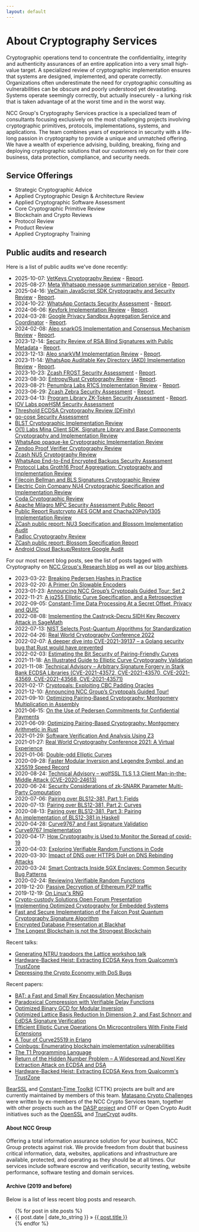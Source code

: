 ```yaml
---
layout: default
---
```


# About Cryptography Services

Cryptographic operations tend to concentrate the confidentiality, integrity and authenticity assurances of an entire application into a very small high-value target. A specialized review of cryptographic implementation ensures that systems are designed, implemented, and operate correctly. Organizations often underestimate the need for cryptographic consulting as vulnerabilities can be obscure and poorly understood yet devastating. Systems operate seemingly correctly, but actually insecurely - a lurking risk that is taken advantage of at the worst time and in the worst way.

NCC Group's Cryptography Services practice is a specialized team of consultants focusing exclusively on the most challenging projects involving cryptographic primitives, protocols, implementations, systems, and applications. The team combines years of experience in security with a life-long passion in cryptography to provide a unique and unmatched offering.  We have a wealth of experience advising, building, breaking, fixing and deploying cryptographic solutions that our customers rely on for their core business, data protection, compliance, and security needs.

## Service Offerings

* Strategic Cryptographic Advice
* Applied Cryptographic Design & Architecture Review
* Applied Cryptographic Software Assessment
* Core Cryptographic Primitive Review
* Blockchain and Crypto Reviews
* Protocol Review
* Product Review
* Applied Cryptography Training

## Public audits and research

Here is a list of public audits we've done recently:

* 2025-10-07: [VetKeys Cryptography Review](https://www.nccgroup.com/research-blog/public-report-vetkeys-cryptography-review/) - [Report](https://www.nccgroup.com/media/251hh3kn/ncc_group_dfinityusaresearch_vetkeys_report_2025-10-08_v10.pdf).
* 2025-08-27: [Meta Whatsapp message summarization service](https://www.nccgroup.com/research-blog/public-report-meta-whatsapp-message-summarization-service/) - [Report](https://www.nccgroup.com/media/ymskbe40/ncc_group_metaplatforms_whatsapp-message_summarization_report_2025-08-27_v10.pdf).
* 2025-04-16: [VeChain JavaScript SDK Cryptography and Security Review](https://www.nccgroup.com/research-blog/vechain-javascript-sdk-cryptography-and-security-review/) - [Report](https://www.nccgroup.com/media/ygclshpx/ncc_group_vechainfoundationsanmarinosrl_e020944_report_2025-04-10_v13.pdf).
* 2024-10-22: [WhatsApp Contacts Security Assessment](https://www.nccgroup.com/research-blog/public-report-whatsapp-contacts-security-assessment/) - [Report](https://www.nccgroup.com/media/3ckm2llr/ncc_group_metaplatforms_2024-10-11_v11.pdf).
* 2024-06-06: [Keyfork Implementation Review](https://www.nccgroup.com/research-blog/public-report-keyfork-implementation-review/) - [Report](https://www.nccgroup.com/media/keuozd4o/_ncc_group_distrust_keyfork_public_report_2024-06-04_v10.pdf).
* 2024-03-28: [Google Privacy Sandbox Aggregation Service and Coordinator](https://www.nccgroup.com/research-blog/public-report-google-privacy-sandbox-aggregation-service-and-coordinator/) - [Report](https://www.nccgroup.com/media/m3yogjsq/_ncc_group_google_privacy_sandbox_public_report_v2.pdf).
* 2024-02-08: [Aleo snarkOS Implementation and Consensus Mechanism Review](https://www.nccgroup.com/research-blog/public-report-aleo-snarkos-implementation-and-consensus-mechanism-review/) - [Report](https://www.nccgroup.com/media/adonjzt1/_ncc_group_aleosystems_e009544_snarkos_report_2024-02-06_v10.pdf).
* 2023-12-14: [Security Review of RSA Blind Signatures with Public Metadata](https://www.nccgroup.com/research-blog/public-report-security-review-of-rsa-blind-signatures-with-public-metadata/) - [Report](https://www.nccgroup.com/media/au1d1i4r/_ncc_group_google_e008730_report_2023-12-08_v11-1.pdf).
* 2023-12-13: [Aleo snarkVM Implementation Review](https://www.nccgroup.com/research-blog/public-report-aleo-snarkvm-implementation-review/) - [Report](https://www.nccgroup.com/media/3b5bsgtm/_ncc_group_aleosystems_e008901_report_2023-12-13_v10-1.pdf).
* 2023-11-14: [WhatsApp Auditable Key Directory (AKD) Implementation Review](https://www.nccgroup.com/research-blog/public-report-whatsapp-auditable-key-directory-akd-implementation-review/) - [Report](https://www.nccgroup.com/media/phzpm0qv/_ncc_group_metaplatforms_e008327_report_2023-11-14_v10.pdf).
* 2023-10-23: [Zcash FROST Security Assessment](https://www.nccgroup.com/research-blog/public-report-zcash-frost-security-assessment/) - [Report](https://www.nccgroup.com/media/m1yjijzn/_ncc_group_zcashfoundation_e008263_report_2023-10-20_v11-1.pdf).
* 2023-08-30: [Entropy/Rust Cryptography Review](https://www.nccgroup.com/research-blog/public-report-entropyrust-cryptography-review/) - [Report](https://www.nccgroup.com/media/bq2gfxb3/_ncc_group_entropycryptography_e008526_report_2023-08-25_v10.pdf).
* 2023-08-21: [Penumbra Labs R1CS Implementation Review](https://www.nccgroup.com/research-blog/public-report-penumbra-labs-r1cs-implementation-review/) - [Report](https://www.nccgroup.com/media/zo4h0apc/_ncc_group_penumbralabs_e008695_report_2023-08-18_v10.pdf).
* 2023-06-29: [Zcash Zebra Security Assessment](https://www.nccgroup.com/research-blog/public-report-zcash-zebra-security-assessment/) - [Report](https://www.nccgroup.com/media/bw3nq0vm/_ncc_group_zcashfoundation_e005955_report_2023-06-27_v10.pdf).
* 2023-04-13: [Program Library ZK-Token Security Assessment](https://www.nccgroup.com/research-blog/public-report-solana-program-library-zk-token-security-assessment/) - [Report](https://www.nccgroup.com/media/orxjqelv/_ncc_group_solanafoundation_report_2023-04-05_v12-5.pdf).
* [IOV Labs powHSM Security Assessment](https://research.nccgroup.com/2022/10/05/public-report-iov-labs-powhsm-security-assessment/)
* [Threshold ECDSA Cryptography Review (DFinity)](https://research.nccgroup.com/2022/06/15/public-report-threshold-ecdsa-cryptography-review/)
* [go-cose Security Assessment](https://research.nccgroup.com/2022/05/26/public-report-go-cose-security-assessment/)
* [BLST Cryptographic Implementation Review](https://research.nccgroup.com/2021/01/20/public-report-blst-cryptographic-implementation-review/)
* [O(1) Labs Mina Client SDK, Signature Library and Base Components Cryptography and Implementation Review](https://research.nccgroup.com/2022/02/22/public-report-o1-labs-mina-client-sdk-signature-library-and-base-components-cryptography-and-implementation-review/)
* [WhatsApp opaque-ke Cryptographic Implementation Review](https://research.nccgroup.com/2021/12/13/public-report-whatsapp-opaque-ke-cryptographic-implementation-review/)
* [Zendoo Proof Verifier Cryptography Review](https://research.nccgroup.com/2021/11/30/public-report-zendoo-proof-verifier-cryptography-review/)
* [Zcash NU5 Cryptography Review](https://research.nccgroup.com/2021/11/02/public-report-zcash-nu5-cryptography-review/)
* [WhatsApp End-to-End Encrypted Backups Security Assessment](https://research.nccgroup.com/2021/10/27/public-report-whatsapp-end-to-end-encrypted-backups-security-assessment/)
* [Protocol Labs Groth16 Proof Aggregation: Cryptography and Implementation Review](https://research.nccgroup.com/2021/06/04/public-report-protocol-labs-groth16-proof-aggregation-cryptography-and-implementation-review/)
* [Filecoin Bellman and BLS Signatures Cryptographic Review](https://research.nccgroup.com/2020/10/21/public-report-filecoin-bellman-and-bls-signatures-cryptographic-review/)
* [Electric Coin Company NU4 Cryptographic Specification and Implementation Review](https://research.nccgroup.com/2020/09/04/public-report-electric-coin-company-nu4-cryptographic-specification-and-implementation-review/)
* [Coda Cryptographic Review](https://research.nccgroup.com/2020/05/13/public-report-coda-cryptographic-review/)
* [Apache Milagro MPC Security Assessment Public Report](https://research.nccgroup.com/2020/07/20/public-report-qredo-apache-milagro-mpc-cryptographic-assessment/)
* [Public Report Rustcrypto AES GCM and Chacha20Poly1305 Implementation Review](https://research.nccgroup.com/2020/02/26/public-report-rustcrypto-aes-gcm-and-chacha20poly1305-implementation-review/)
* [ZCash public report: NU3 Specification and Blossom Implementation Audit](https://research.nccgroup.com/2020/01/27/public-report-electric-coin-company-nu3-specification-and-blossom-implementation-audit/)
* [Padloc Cryptography Review](https://www.nccgroup.com/us/our-research/padloc/)
* [ZCash public report: Blossom Specification Report](https://www.nccgroup.com/us/our-research/zcash-blossom-specification-report/)
* [Android Cloud Backup/Restore Google Audit](https://www.nccgroup.com/globalassets/our-research/us/public-reports/2018/final_public_report_ncc_group_google_encryptedbackup_2018-10-10_v1.0.pdf)

For our most recent blog posts, see the list of posts tagged with Cryptography on [NCC Group's Research blog](https://research.nccgroup.com/category/cryptography/) as well as our [blog archives](https://cryptoservices.github.io/archives/).

* 2023-03-22: [Breaking Pedersen Hashes in Practice](https://www.nccgroup.com/research-blog/breaking-pedersen-hashes-in-practice/)
* 2023-02-20: [A Primer On Slowable Encoders](https://www.nccgroup.com/research-blog/a-primer-on-slowable-encoders/)
* 2023-01-23: [Announcing NCC Group’s Cryptopals Guided Tour: Set 2](https://www.nccgroup.com/research-blog/announcing-ncc-group-s-cryptopals-guided-tour-set-2/)
* 2022-11-21: [A jq255 Elliptic Curve Specification, and a Retrospective](https://www.nccgroup.com/research-blog/a-jq255-elliptic-curve-specification-and-a-retrospective/)
* 2022-09-05: [Constant-Time Data Processing At a Secret Offset, Privacy and QUIC](https://www.nccgroup.com/research-blog/constant-time-data-processing-at-a-secret-offset-privacy-and-quic/)
* 2022-08-08: [Implementing the Castryck-Decru SIDH Key Recovery Attack in SageMath](https://www.nccgroup.com/research-blog/implementing-the-castryck-decru-sidh-key-recovery-attack-in-sagemath/)
* 2022-07-13: [NIST Selects Post-Quantum Algorithms for Standardization](https://www.nccgroup.com/research-blog/nist-selects-post-quantum-algorithms-for-standardization/)
* 2022-04-26: [Real World Cryptography Conference 2022](https://www.nccgroup.com/research-blog/real-world-cryptography-conference-2022/)
* 2022-02-07: [A deeper dive into CVE-2021-39137 – a Golang security bug that Rust would have prevented](https://www.nccgroup.com/research-blog/a-deeper-dive-into-cve-2021-39137-a-golang-security-bug-that-rust-would-have-prevented/)
* 2022-02-03: [Estimating the Bit Security of Pairing-Friendly Curves](https://www.nccgroup.com/research-blog/estimating-the-bit-security-of-pairing-friendly-curves/)
* 2021-11-18: [An Illustrated Guide to Elliptic Curve Cryptography Validation](https://www.nccgroup.com/research-blog/an-illustrated-guide-to-elliptic-curve-cryptography-validation/)
* 2021-11-08: [Technical Advisory – Arbitrary Signature Forgery in Stark Bank ECDSA Libraries (CVE-2021-43572, CVE-2021-43570, CVE-2021-43569, CVE-2021-43568, CVE-2021-43571)](https://www.nccgroup.com/research-blog/technical-advisory-arbitrary-signature-forgery-in-stark-bank-ecdsa-libraries-cve-2021-43572-cve-2021-43570-cve-2021-43569-cve-2021-43568-cve-2021-43571/)
* 2021-02-17: [Cryptopals: Exploiting CBC Padding Oracles](https://www.nccgroup.com/research-blog/cryptopals-exploiting-cbc-padding-oracles/)
* 2021-12-10: [Announcing NCC Group’s Cryptopals Guided Tour!](https://www.nccgroup.com/research-blog/announcing-ncc-group-s-cryptopals-guided-tour/)
* 2021-09-10: [Optimizing Pairing-Based Cryptography: Montgomery Multiplication in Assembly](https://www.nccgroup.com/research-blog/optimizing-pairing-based-cryptography-montgomery-multiplication-in-assembly/)
* 2021-06-15: [On the Use of Pedersen Commitments for Confidential Payments](https://www.nccgroup.com/research-blog/on-the-use-of-pedersen-commitments-for-confidential-payments/)
* 2021-06-09: [Optimizing Pairing-Based Cryptography: Montgomery Arithmetic in Rust](https://www.nccgroup.com/research-blog/optimizing-pairing-based-cryptography-montgomery-arithmetic-in-rust/)
* 2021-01-29: [Software Verification And Analysis Using Z3](https://www.nccgroup.com/research-blog/software-verification-and-analysis-using-z3/)
* 2021-01-27: [Real World Cryptography Conference 2021: A Virtual Experience](https://www.nccgroup.com/research-blog/real-world-cryptography-conference-2021-a-virtual-experience/)
* 2021-01-06: [Double-odd Elliptic Curves](https://www.nccgroup.com/research-blog/double-odd-elliptic-curves/)
* 2020-09-28: [Faster Modular Inversion and Legendre Symbol, and an X25519 Speed Record](https://www.nccgroup.com/research-blog/faster-modular-inversion-and-legendre-symbol-and-an-x25519-speed-record/)
* 2020-08-24: [Technical Advisory – wolfSSL TLS 1.3 Client Man-in-the-Middle Attack (CVE-2020-24613)](https://www.nccgroup.com/research-blog/technical-advisory-wolfssl-tls-13-client-man-in-the-middle-attack-cve-2020-24613/)
* 2020-06-24: [Security Considerations of zk-SNARK Parameter Multi-Party Computation](https://www.nccgroup.com/research-blog/security-considerations-of-zk-snark-parameter-multi-party-computation)
* 2020-07-06: [Pairing over BLS12-381, Part 1: Fields](https://www.nccgroup.com/research-blog/pairing-over-bls12-381-part-1-fields/)
* 2020-07-13: [Pairing over BLS12-381, Part 2: Curves](https://www.nccgroup.com/research-blog/pairing-over-bls12-381-part-2-curves/)
* 2020-08-13: [Pairing over BLS12-381, Part 3: Pairing](https://www.nccgroup.com/research-blog/pairing-over-bls12-381-part-3-pairing/)
* [An implementation of BLS12-381 in Haskell](https://github.com/nccgroup/pairing-bls12381)
* 2020-04-28: [Curve9767 and Fast Signature Validation](https://www.nccgroup.com/research-blog/curve9767-and-fast-signature-verification/)
* [Curve9767 Implementation](https://github.com/pornin/curve9767)
* 2020-04-17: [How Cryptography is Used to Monitor the Spread of covid-19](https://www.nccgroup.com/research-blog/how-cryptography-is-used-to-monitor-the-spread-of-covid-19/)
* 2020-04-03: [Exploring Verifiable Random Functions in Code](https://www.nccgroup.com/research-blog/exploring-verifiable-random-functions-in-code/)
* 2020-03-30: [Impact of DNS over HTTPS DoH on DNS Rebinding Attacks](https://www.nccgroup.com/research-blog/impact-of-dns-over-https-doh-on-dns-rebinding-attacks/)
* 2020-03-24: [Smart Contracts Inside SGX Enclaves: Common Security Bug Patterns](https://www.nccgroup.com/research-blog/smart-contracts-inside-sgx-enclaves-common-security-bug-patterns/)
* 2020-02-24: [Reviewing Verifiable Random Functions](https://www.nccgroup.com/research-blog/reviewing-verifiable-random-functions/)
* 2019-12-20: [Passive Decryption of Ethereum P2P traffic](https://www.nccgroup.com/research-blog/passive-decryption-of-ethereum-peer-to-peer-traffic/)
* 2019-12-19: [On Linux's RNG](https://www.nccgroup.com/research-blog/on-linux-s-random-number-generation/)
* [Crypto-custody Solutions Open Forum Presentation](https://www.meetup.com/NCCOpenForumNYC/events/265501485/)
* [Implementing Optimized Cryptography for Embedded Systems](https://www.nccgroup.com/us/about-us/newsroom-and-events/blog/2019/october/implementing-optimized-cryptography-for-embedded-systems/)
* [Fast and Secure Implementation of the Falcon Post Quantum Cryptography Signature Algorithm](https://www.nccgroup.com/us/about-us/newsroom-and-events/blog/2019/august/fast-and-secure-implementations-of-the-falcon-post-quantum-cryptography-signature-algorithm/)
* [Encrypted Database Presentation at Blackhat](https://www.blackhat.com/us-19/briefings/schedule/#breaking-encrypted-databases-generic-attacks-on-range-queries-17040)
* [The Longest Blockchain is not the Strongest Blockchain](https://www.nccgroup.com/us/about-us/newsroom-and-events/blog/2019/june/the-longest-blockchain-is-not-the-strongest-blockchain/)

Recent talks:

* [Generating NTRU trapdoors the Lattice workshop talk](https://simons.berkeley.edu/talks/generating-ntru-trapdoors)
* [Hardware-Backed Heist: Extracting ECDSA Keys from Qualcomm’s TrustZone](https://ccs19.swenjacobs.com/index.php/program/program-2/)
* [Depressing the Crypto Economy with DoS Bugs](https://github.com/aleks-ncc/slides/blob/master/cackalackycon1.pdf)

Recent papers:


* [BAT: a Fast and Small Key Encapsulation Mechanism](https://research.nccgroup.com/2022/02/14/bat-a-fast-and-small-key-encapsulation-mechanism/)
* [Paradoxical Compression with Verifiable Delay Functions](https://research.nccgroup.com/2021/10/13/paradoxical-compression-with-verifiable-delay-functions/)
* [Optimized Binary GCD for Modular Inversion](https://eprint.iacr.org/2020/972)
* [Optimized Lattice Basis Reduction In Dimension 2, and Fast Schnorr and EdDSA Signature Verification](https://eprint.iacr.org/2020/454)
* [Efficient Elliptic Curve Operations On Microcontrollers With Finite Field Extensions](https://eprint.iacr.org/2020/009)
* [A Tour of Curve25519 in Erlang](https://research.nccgroup.com/2020/02/17/whitepaper-a-tour-of-curve-25519-in-erlang/)
* [Coinbugs: Enumerating blockchain implementation vulnerabilities](https://research.nccgroup.com/2020/03/26/whitepaper-coinbugs-enumerating-common-blockchain-implementation-level-vulnerabilities/)
* [The T1 Programming Language](https://t1lang.github.io/t1spec.pdf)
* [Return of the Hidden Number Problem – A Widespread and Novel Key Extraction Attack on ECDSA and DSA](https://ches.iacr.org/2019/papers.shtm)
* [Hardware-Backed Heist: Extracting ECDSA Keys from Qualcomm's TrustZone](https://www.nccgroup.com/us/our-research/extracting-ecdsa-keys-from-qualcomms-trustzone/)

[BearSSL](https://bearssl.org/) and [Constant-Time Toolkit](https://bearssl.org/) (CTTK) projects are built and are currently maintained by members of this team. [Matasano Crypto Challenges](https://cryptopals.com) were written by ex-members of the NCC Crypto Services team, together with other projects such as the [DASP project](https://dasp.co/) and OTF or Open Crypto Audit initiatives such as the [OpenSSL](https://www.nccgroup.com/us/about-us/newsroom-and-events/blog/2015/may/openssl-audit/) and  [TrueCrypt](https://opencryptoaudit.org/reports/TrueCrypt_Phase_II_NCC_OCAP_final.pdf) audits. 

#### About NCC Group

Offering a total information assurance solution for your business, NCC Group protects against risk. We provide freedom from doubt that business critical information, data, websites, applications and infrastructure are available, protected, and operating as they should be at all times. Our services include software escrow and verification, security testing, website performance, software testing and domain services.

#### Archive (2019 and before)

Below is a list of less recent blog posts and research.

<ul class="posts">
{% for post in site.posts %}
  <li><span class="hero">{{ post.date | date_to_string }}</span> &raquo; <a href="{{ post.url }}">{{ post.title }}</a></li>
{% endfor %}


